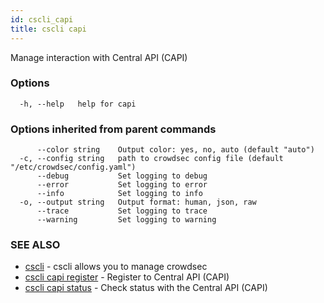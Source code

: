 ```yaml
---
id: cscli_capi
title: cscli capi
---
```

Manage interaction with Central API (CAPI)

### Options

```
  -h, --help   help for capi
```

### Options inherited from parent commands

```
      --color string    Output color: yes, no, auto (default "auto")
  -c, --config string   path to crowdsec config file (default "/etc/crowdsec/config.yaml")
      --debug           Set logging to debug
      --error           Set logging to error
      --info            Set logging to info
  -o, --output string   Output format: human, json, raw
      --trace           Set logging to trace
      --warning         Set logging to warning
```

### SEE ALSO

* [cscli](/cscli/cscli.md)	 - cscli allows you to manage crowdsec
* [cscli capi register](/cscli/cscli_capi_register.md)	 - Register to Central API (CAPI)
* [cscli capi status](/cscli/cscli_capi_status.md)	 - Check status with the Central API (CAPI)

